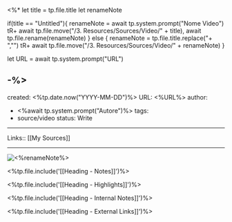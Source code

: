 <%* 
let title = tp.file.title
let renameNote

if(title == "Untitled"){
	renameNote = await tp.system.prompt("Nome Video")
	tR+ await tp.file.move("/3. Resources/Sources/Video/" + title), await tp.file.rename(renameNote)
} else {
	renameNote = tp.file.title.replace("+ ","")
	tR+ await tp.file.move("/3. Resources/Sources/Video/" + renameNote)
}

let URL = await tp.system.prompt("URL")

-%>
---
created: <%tp.date.now("YYYY-MM-DD")%>
URL: <%URL%>
author: 
  - <%await tp.system.prompt("Autore")%>
tags:
  - source/video
status: Write
---
Links:: [[My Sources]]

---

![<%renameNote%>](<%URL%>)

<%tp.file.include('[[Heading - Notes]]')%>






<%tp.file.include('[[Heading - Highlights]]')%>

<%tp.file.include('[[Heading - Internal Notes]]')%>

<%tp.file.include('[[Heading - External Links]]')%>

